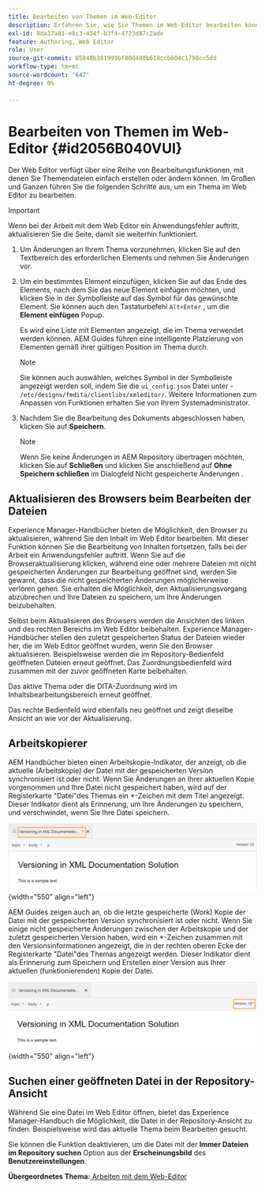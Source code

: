 ```yaml
---
title: Bearbeiten von Themen im Web-Editor
description: Erfahren Sie, wie Sie Themen im Web-Editor bearbeiten können. Erfahren Sie mehr über verschiedene Bearbeitungsfunktionen, um Ihre Themendateien in AEM Handbüchern zu ändern.
exl-id: 8da37a81-e8c3-434f-b3f4-4723d87c2ade
feature: Authoring, Web Editor
role: User
source-git-commit: 05848b381999bf00d480b618ccb604c1798cc5dd
workflow-type: tm+mt
source-wordcount: '647'
ht-degree: 0%

---
```


# Bearbeiten von Themen im Web-Editor {#id2056B040VUI}

Der Web Editor verfügt über eine Reihe von Bearbeitungsfunktionen, mit denen Sie Themendateien einfach erstellen oder ändern können. Im Großen und Ganzen führen Sie die folgenden Schritte aus, um ein Thema im Web Editor zu bearbeiten.

>[!IMPORTANT]
>
> Wenn bei der Arbeit mit dem Web Editor ein Anwendungsfehler auftritt, aktualisieren Sie die Seite, damit sie weiterhin funktioniert.

1. Um Änderungen an Ihrem Thema vorzunehmen, klicken Sie auf den Textbereich des erforderlichen Elements und nehmen Sie Änderungen vor.

1. Um ein bestimmtes Element einzufügen, klicken Sie auf das Ende des Elements, nach dem Sie das neue Element einfügen möchten, und klicken Sie in der Symbolleiste auf das Symbol für das gewünschte Element. Sie können auch den Tastaturbefehl `Alt+Enter` , um die **Element einfügen** Popup.

   Es wird eine Liste mit Elementen angezeigt, die im Thema verwendet werden können. AEM Guides führen eine intelligente Platzierung von Elementen gemäß ihrer gültigen Position im Thema durch.

   >[!NOTE]
   >
   > Sie können auch auswählen, welches Symbol in der Symbolleiste angezeigt werden soll, indem Sie die `ui_config.json` Datei unter - `/etc/designs/fmdita/clientlibs/xmleditor/`. Weitere Informationen zum Anpassen von Funktionen erhalten Sie von Ihrem Systemadministrator.

1. Nachdem Sie die Bearbeitung des Dokuments abgeschlossen haben, klicken Sie auf **Speichern**.

   >[!NOTE]
   >
   > Wenn Sie keine Änderungen in AEM Repository übertragen möchten, klicken Sie auf **Schließen** und klicken Sie anschließend auf **Ohne Speichern schließen** im Dialogfeld Nicht gespeicherte Änderungen .

## Aktualisieren des Browsers beim Bearbeiten der Dateien

Experience Manager-Handbücher bieten die Möglichkeit, den Browser zu aktualisieren, während Sie den Inhalt im Web Editor bearbeiten. Mit dieser Funktion können Sie die Bearbeitung von Inhalten fortsetzen, falls bei der Arbeit ein Anwendungsfehler auftritt. Wenn Sie auf die Browseraktualisierung klicken, während eine oder mehrere Dateien mit nicht gespeicherten Änderungen zur Bearbeitung geöffnet sind, werden Sie gewarnt, dass die nicht gespeicherten Änderungen möglicherweise verloren gehen. Sie erhalten die Möglichkeit, den Aktualisierungsvorgang abzubrechen und Ihre Dateien zu speichern, um Ihre Änderungen beizubehalten.

Selbst beim Aktualisieren des Browsers werden die Ansichten des linken und des rechten Bereichs im Web Editor beibehalten. Experience Manager-Handbücher stellen den zuletzt gespeicherten Status der Dateien wieder her, die im Web Editor geöffnet wurden, wenn Sie den Browser aktualisieren. Beispielsweise werden die im Repository-Bedienfeld geöffneten Dateien erneut geöffnet. Das Zuordnungsbedienfeld wird zusammen mit der zuvor geöffneten Karte beibehalten.

Das aktive Thema oder die DITA-Zuordnung wird im Inhaltsbearbeitungsbereich erneut geöffnet.

Das rechte Bedienfeld wird ebenfalls neu geöffnet und zeigt dieselbe Ansicht an wie vor der Aktualisierung.

## Arbeitskopierer

AEM Handbücher bieten einen Arbeitskopie-Indikator, der anzeigt, ob die aktuelle \(Arbeitskopie\) der Datei mit der gespeicherten Version synchronisiert ist oder nicht. Wenn Sie Änderungen an Ihrer aktuellen Kopie vorgenommen und Ihre Datei nicht gespeichert haben, wird auf der Registerkarte &quot;Datei&quot;des Themas ein \*-Zeichen mit dem Titel angezeigt. Dieser Indikator dient als Erinnerung, um Ihre Änderungen zu speichern, und verschwindet, wenn Sie Ihre Datei speichern.

![Arbeitskopierer](images/working-copy-text-update-indicator.png){width="550" align="left"}

AEM Guides zeigen auch an, ob die letzte gespeicherte \(Work\) Kopie der Datei mit der gespeicherten Version synchronisiert ist oder nicht. Wenn Sie einige nicht gespeicherte Änderungen zwischen der Arbeitskopie und der zuletzt gespeicherten Version haben, wird ein \*-Zeichen zusammen mit den Versionsinformationen angezeigt, die in der rechten oberen Ecke der Registerkarte &quot;Datei&quot;des Themas angezeigt werden. Dieser Indikator dient als Erinnerung zum Speichern und Erstellen einer Version aus Ihrer aktuellen \(funktionierenden\) Kopie der Datei.

![Versionsaktualisierungsindikator](images/version-update-indicator.png){width="550" align="left"}




## Suchen einer geöffneten Datei in der Repository-Ansicht

Während Sie eine Datei im Web Editor öffnen, bietet das Experience Manager-Handbuch die Möglichkeit, die Datei in der Repository-Ansicht zu finden. Beispielsweise wird das aktuelle Thema beim Bearbeiten gesucht.

Sie können die Funktion deaktivieren, um die Datei mit der **Immer Dateien im Repository suchen** Option aus der **Erscheinungsbild** des **Benutzereinstellungen**.


**Übergeordnetes Thema:**[ Arbeiten mit dem Web-Editor](web-editor.md)
